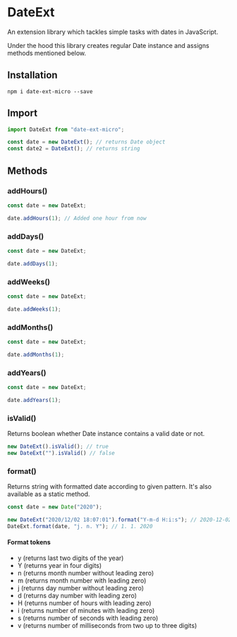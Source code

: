 # DateExt

An extension library which tackles simple tasks with dates in JavaScript.

Under the hood this library creates regular Date instance and assigns methods mentioned below.

## Installation
```
npm i date-ext-micro --save
```

## Import

```js
import DateExt from "date-ext-micro";

const date = new DateExt(); // returns Date object
const date2 = DateExt(); // returns string
```

## Methods

### addHours()

```js
const date = new DateExt;

date.addHours(1); // Added one hour from now
```

### addDays()

```js
const date = new DateExt;

date.addDays(1);
```

### addWeeks()

```js
const date = new DateExt;

date.addWeeks(1);
```

### addMonths()

```js
const date = new DateExt;

date.addMonths(1);
```

### addYears()

```js
const date = new DateExt;

date.addYears(1);
```

### isValid()

Returns boolean whether Date instance contains a valid date or not.

```js
new DateExt().isValid(); // true
new DateExt("").isValid() // false
```

### format()

Returns string with formatted date according to given pattern. It's also available as a static method.

```js
const date = new Date("2020");

new DateExt("2020/12/02 18:07:01").format("Y-m-d H:i:s"); // 2020-12-02 18:07:01
DateExt.format(date, "j. n. Y"); // 1. 1. 2020
```

#### Format tokens
- y (returns last two digits of the year)
- Y (returns year in four digits)
- n (returns month number without leading zero)
- m (returns month number with leading zero)
- j (returns day number without leading zero)
- d (returns day number with leading zero)
- H (returns number of hours with leading zero)
- i (returns number of minutes with leading zero)
- s (returns number of seconds with leading zero)
- v (returns number of milliseconds from two up to three digits)